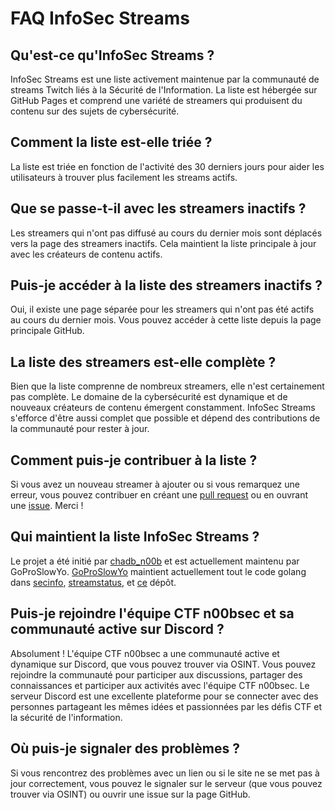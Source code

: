 # FAQ InfoSec Streams

## Qu'est-ce qu'InfoSec Streams ?

InfoSec Streams est une liste activement maintenue par la communauté de streams Twitch liés à la Sécurité de l'Information. La liste est hébergée sur GitHub Pages et comprend une variété de streamers qui produisent du contenu sur des sujets de cybersécurité.

## Comment la liste est-elle triée ?

La liste est triée en fonction de l'activité des 30 derniers jours pour aider les utilisateurs à trouver plus facilement les streams actifs.

## Que se passe-t-il avec les streamers inactifs ?

Les streamers qui n'ont pas diffusé au cours du dernier mois sont déplacés vers la page des streamers inactifs. Cela maintient la liste principale à jour avec les créateurs de contenu actifs.

## Puis-je accéder à la liste des streamers inactifs ?

Oui, il existe une page séparée pour les streamers qui n'ont pas été actifs au cours du dernier mois. Vous pouvez accéder à cette liste depuis la page principale GitHub.

## La liste des streamers est-elle complète ?

Bien que la liste comprenne de nombreux streamers, elle n'est certainement pas complète. Le domaine de la cybersécurité est dynamique et de nouveaux créateurs de contenu émergent constamment. InfoSec Streams s'efforce d'être aussi complet que possible et dépend des contributions de la communauté pour rester à jour.

## Comment puis-je contribuer à la liste ?

Si vous avez un nouveau streamer à ajouter ou si vous remarquez une erreur, vous pouvez contribuer en créant une [pull request](https://github.com/infosecstreams/infosecstreams.github.io/pulls) ou en ouvrant une [issue](https://github.com/infosecstreams/infosecstreams.github.io/issues). Merci !

## Qui maintient la liste InfoSec Streams ?

Le projet a été initié par [chadb_n00b](https://twitch.tv/chadb_n00b) et est actuellement maintenu par GoProSlowYo. [GoProSlowYo](https://github.com/goproslowyo) maintient actuellement tout le code golang dans [secinfo](https://github.com/infosecstreams/secinfo), [streamstatus](https://github.com/infosecstreams/streamstatus), et [ce](https://github.com/infosecstreams/infosecstreams.github.io) dépôt.

## Puis-je rejoindre l'équipe CTF n00bsec et sa communauté active sur Discord ?

Absolument ! L'équipe CTF n00bsec a une communauté active et dynamique sur Discord, que vous pouvez trouver via OSINT. Vous pouvez rejoindre la communauté pour participer aux discussions, partager des connaissances et participer aux activités avec l'équipe CTF n00bsec. Le serveur Discord est une excellente plateforme pour se connecter avec des personnes partageant les mêmes idées et passionnées par les défis CTF et la sécurité de l'information.

## Où puis-je signaler des problèmes ?

Si vous rencontrez des problèmes avec un lien ou si le site ne se met pas à jour correctement, vous pouvez le signaler sur le serveur (que vous pouvez trouver via OSINT) ou ouvrir une issue sur la page GitHub.

<script defer data-domain="infosecstreams.github.io" src="https://p.infosecstreams.com/js/plausible.outbound-links.js"></script>
<script src="https://cdnjs.cloudflare.com/ajax/libs/font-awesome/6.4.0/js/brands.min.js" integrity="sha512-KYlRezs7yAa59UnX6zAvY7I96Te02kycQn02Sr6FU/fBpxcXAwumRe5DHVrqVnWTt9HY/PktrAPZzSe9UE1Yxg==" crossorigin="anonymous" referrerpolicy="no-referrer"></script>
<script src="https://cdnjs.cloudflare.com/ajax/libs/font-awesome/6.4.0/js/solid.min.js" integrity="sha512-apZ8JDL5kA1iqvafDdTymV4FWUlJd8022mh46oEMMd/LokNx9uVAzhHk5gRll+JBE6h0alB2Upd3m+ZDAofbaQ==" crossorigin="anonymous" referrerpolicy="no-referrer"></script>
<script src="https://cdnjs.cloudflare.com/ajax/libs/font-awesome/6.4.0/js/fontawesome.min.js" integrity="sha512-c41hNYfKMuxafVVmh5X3N/8DiGFFAV/tU2oeNk+upk/dfDAdcbx5FrjFOkFhe4MOLaKlujjkyR4Yn7vImrXjzQ==" crossorigin="anonymous" referrerpolicy="no-referrer"></script>
